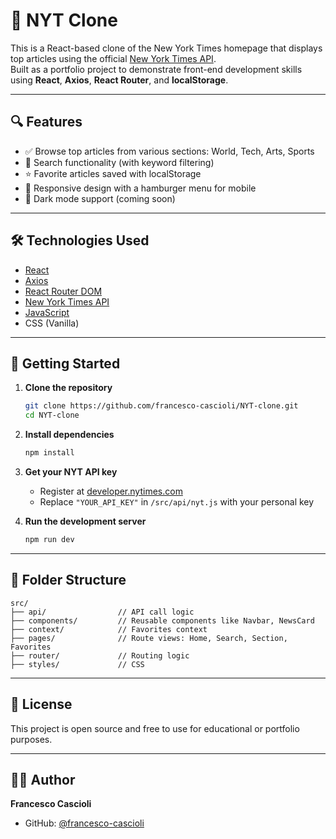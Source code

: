 # 📰 NYT Clone

This is a React-based clone of the New York Times homepage that displays top articles using the official [New York Times API](https://developer.nytimes.com/).  
Built as a portfolio project to demonstrate front-end development skills using **React**, **Axios**, **React Router**, and **localStorage**.

---

## 🔍 Features

- ✅ Browse top articles from various sections: World, Tech, Arts, Sports  
- 🔎 Search functionality (with keyword filtering)  
- ⭐ Favorite articles saved with localStorage  
- 📱 Responsive design with a hamburger menu for mobile  
- 🌙 Dark mode support (coming soon)

---

## 🛠️ Technologies Used

- [React](https://reactjs.org/)  
- [Axios](https://axios-http.com/)  
- [React Router DOM](https://reactrouter.com/)  
- [New York Times API](https://developer.nytimes.com/)  
- [JavaScript](https://developer.mozilla.org/en-US/docs/Web/JavaScript)  
- CSS (Vanilla)

---

## 🚀 Getting Started

1. **Clone the repository**
   ```bash
   git clone https://github.com/francesco-cascioli/NYT-clone.git
   cd NYT-clone
   ```

2. **Install dependencies**
   ```bash
   npm install
   ```

3. **Get your NYT API key**
   - Register at [developer.nytimes.com](https://developer.nytimes.com/)
   - Replace `"YOUR_API_KEY"` in `/src/api/nyt.js` with your personal key

4. **Run the development server**
   ```bash
   npm run dev
   ```

---

## 📁 Folder Structure

```
src/
├── api/                // API call logic
├── components/         // Reusable components like Navbar, NewsCard
├── context/            // Favorites context
├── pages/              // Route views: Home, Search, Section, Favorites
├── router/             // Routing logic
├── styles/             // CSS 
```

---

## 📄 License

This project is open source and free to use for educational or portfolio purposes.

---

## 🙋‍♂️ Author

 **Francesco Cascioli**

- GitHub: [@francesco-cascioli](https://github.com/francesco-cascioli)
